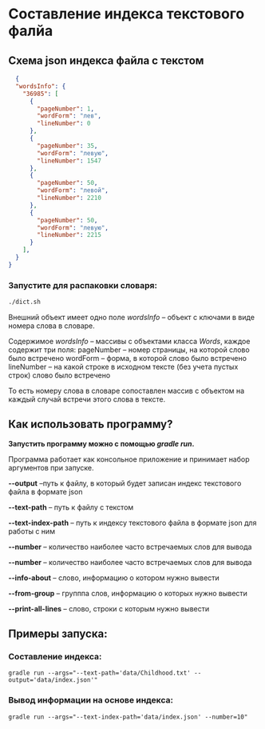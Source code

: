 
# Составление индекса текстового фалйа 

## Схема json индекса файла с текстом

```json
  {
  "wordsInfo": {
    "36985": [
      {
        "pageNumber": 1,
        "wordForm": "лев",
        "lineNumber": 0
      },
      {
        "pageNumber": 35,
        "wordForm": "левую",
        "lineNumber": 1547
      },
      {
        "pageNumber": 50,
        "wordForm": "левой",
        "lineNumber": 2210
      },
      {
        "pageNumber": 50,
        "wordForm": "левую",
        "lineNumber": 2215
      }
    ],
  }
}
```

### Запустите для распаковки словаря:  
```bash
./dict.sh
```
Внешний объект имеет одно поле *wordsInfo* – объект с ключами в виде номера слова в словаре. 

Содержимое *wordsInfo* – массивы с объектами класса *Words*, каждое содержит три поля: 
pageNumber – номер страницы, на которой слово было встречено 
wordForm – форма, в которой слово было встречено 
lineNumber – на какой строке в исходном тексте (без учета пустых строк) слово было встречено

То есть номеру слова в словаре сопоставлен массив с объектом на каждый случай встречи этого слова в тексте.

## Как использовать программу?

**Запустить программу можно с помощью *gradle run*.**

Программа работает как консольное приложение и принимает набор аргументов при запуске.  
 
**--output** –путь к файлу, в который будет записан индекс текстового файла в формате json 
 
**--text-path** – путь к файлу с текстом 
 
**--text-index-path** – путь к индексу текстового файла в формате json для работы с ним 

**--number** – количество наиболее часто встречаемых слов для вывода 

**--number** – количество наиболее часто встречаемых слов для вывода 

**--info-about** – слово, информацию о котором нужно вывести

**--from-group** – групппа слов, информацию о которых нужно вывести

**--print-all-lines** – слово, строки с которым нужно вывести

## Примеры запуска:

### Составление индекса:
```
gradle run --args="--text-path='data/Childhood.txt' --output='data/index.json'"
```

### Вывод информации на основе индекса:
```
gradle run --args="--text-index-path='data/index.json' --number=10"
```
